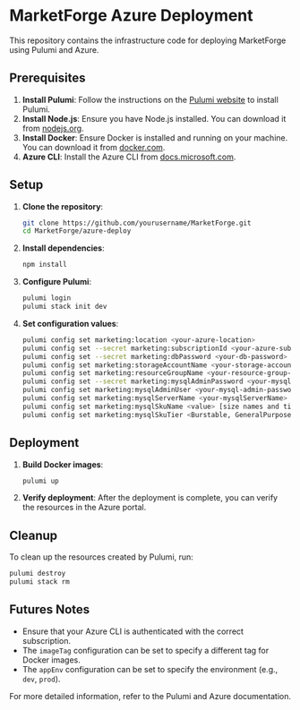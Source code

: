 # MarketForge Azure Deployment

This repository contains the infrastructure code for deploying MarketForge using Pulumi and Azure.

## Prerequisites

1. **Install Pulumi**: Follow the instructions on the [Pulumi website](https://www.pulumi.com/docs/get-started/install/) to install Pulumi.
2. **Install Node.js**: Ensure you have Node.js installed. You can download it from [nodejs.org](https://nodejs.org/).
3. **Install Docker**: Ensure Docker is installed and running on your machine. You can download it from [docker.com](https://www.docker.com/).
4. **Azure CLI**: Install the Azure CLI from [docs.microsoft.com](https://docs.microsoft.com/en-us/cli/azure/install-azure-cli).

## Setup

1. **Clone the repository**:
    ```sh
    git clone https://github.com/yourusername/MarketForge.git
    cd MarketForge/azure-deploy
    ```

2. **Install dependencies**:
    ```sh
    npm install
    ```

3. **Configure Pulumi**:
    ```sh
    pulumi login
    pulumi stack init dev
    ```

4. **Set configuration values**:
    ```sh
    pulumi config set marketing:location <your-azure-location>
    pulumi config set --secret marketing:subscriptionId <your-azure-subscription-id>
    pulumi config set --secret marketing:dbPassword <your-db-password>
    pulumi config set marketing:storageAccountName <your-storage-account-name>
    pulumi config set marketing:resourceGroupName <your-resource-group-name>
    pulumi config set --secret marketing:mysqlAdminPassword <your-mysql-admin-password>
    pulumi config set marketing:mysqlAdminUser <your-mysql-admin-password>
    pulumi config set marketing:mysqlServerName <your-mysqlServerName>
    pulumi config set marketing:mysqlSkuName <value> [size names and tiers](https://learn.microsoft.com/en-us/azure/virtual-machines/sizes/general-purpose/bv1-series?tabs=sizebasic)
    pulumi config set marketing:mysqlSkuTier <Burstable, GeneralPurpose, MemoryOptimized>
    ```

## Deployment

1. **Build Docker images**:
    ```sh
    pulumi up
    ```

2. **Verify deployment**:
    After the deployment is complete, you can verify the resources in the Azure portal.

## Cleanup

To clean up the resources created by Pulumi, run:
```sh
pulumi destroy
pulumi stack rm
```

## Futures Notes

- Ensure that your Azure CLI is authenticated with the correct subscription.
- The `imageTag` configuration can be set to specify a different tag for Docker images.
- The `appEnv` configuration can be set to specify the environment (e.g., `dev`, `prod`).

For more detailed information, refer to the Pulumi and Azure documentation.
